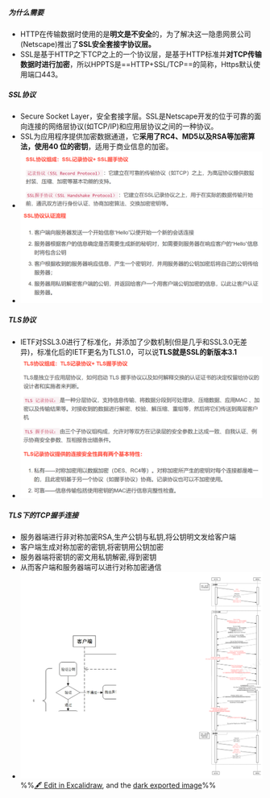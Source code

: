 ##### 为什么需要
- HTTP在传输数据时使用的是**明文是不安全**的，为了解决这一隐患网景公司(Netscape)推出了**SSL安全套接字协议层。**
- SSL是基于HTTP之下TCP之上的一个协议层，是基于HTTP标准并**对TCP传输数据时进行加密**，所以HPPTS是==HTTP+SSL/TCP==的简称，Https默认使用端口443。
##### SSL协议
- Secure Socket Layer，安全套接字层。SSL是Netscape开发的位于可靠的面向连接的网络层协议(如TCP/IP)和应用层协议之间的一种协议。
- SSL为应用程序提供加密数据通道，它**采用了RC4、MD5以及RSA等加密算法，使用40 位的密钥**，适用于商业信息的加密。
- ![](attachments/Pasted%20image%2020230101145730.png)
- ![](attachments/Pasted%20image%2020230101145745.png)
##### TLS协议
- IETF对SSL3.0进行了标准化，并添加了少数机制(但是几乎和SSL3.0无差异)，标准化后的IETF更名为TLS1.0，可以说**TLS就是SSL的新版本3.1**
- ![](attachments/Pasted%20image%2020230101145949.png)
##### TLS下的TCP握手连接
- 服务器端进行非对称加密RSA,生产公钥与私钥,将公钥明文发给客户端
- 客户端生成对称加密的密钥,将密钥用公钥加密
- 服务器端将密钥的密文用私钥解密,得到密钥
- 从而客户端和服务器端可以进行对称加密通信
- ![](attachments/TLS%E5%8D%8F%E8%AE%AE%E4%B8%8ESSL%E5%8D%8F%E8%AE%AE%202023-01-01%2015.09.37.excalidraw.svg)
%%[🖋 Edit in Excalidraw](attachments/TLS%E5%8D%8F%E8%AE%AE%E4%B8%8ESSL%E5%8D%8F%E8%AE%AE%202023-01-01%2015.09.37.excalidraw.md), and the [dark exported image](attachments/TLS%E5%8D%8F%E8%AE%AE%E4%B8%8ESSL%E5%8D%8F%E8%AE%AE%202023-01-01%2015.09.37.excalidraw.dark.svg)%%